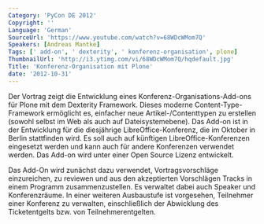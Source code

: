 ```yaml
---
Category: 'PyCon DE 2012'
Copyright: ''
Language: 'German'
SourceUrl: 'https://www.youtube.com/watch?v=68WDcWMom7Q'
Speakers: [Andreas Mantke]
Tags: [' add-on', ' dexterity', ' konferenz-organisation', plone]
ThumbnailUrl: 'http://i3.ytimg.com/vi/68WDcWMom7Q/hqdefault.jpg'
Title: 'Konferenz-Organisation mit Plone'
date: '2012-10-31'
---
```

Der Vortrag zeigt die Entwicklung eines Konferenz-Organisations-Add-ons für
Plone mit dem Dexterity Framework. Dieses moderne Content-Type-Framework
ermöglicht es, einfacher neue Artikel-/Contenttypen zu erstellen (sowohl
selbst im Web als auch auf Dateisystemebene). Das Add-on ist in der
Entwicklung für die diesjährige LibreOffice-Konferenz, die im Oktober in
Berlin stattfinden wird. Es soll auch auf künftigen LibreOffice-Konferenzen
eingesetzt werden und kann auch für andere Konferenzen verwendet werden. Das
Add-on wird unter einer Open Source Lizenz entwickelt.

Das Add-On wird zunächst dazu verwendet, Vortragsvorschläge einzureichen, zu
reviewen und aus den akzeptierten Vorschlägen Tracks in einem Programm
zusammenzustellen. Es verwaltet dabei auch Speaker und Konferenzräume. In
einer weiteren Ausbaustufe ist vorgesehen, Teilnehmer einer Konferenz zu
verwalten, einschließlich der Abwicklung des Ticketentgelts bzw. von
Teilnehmerentgelten.

